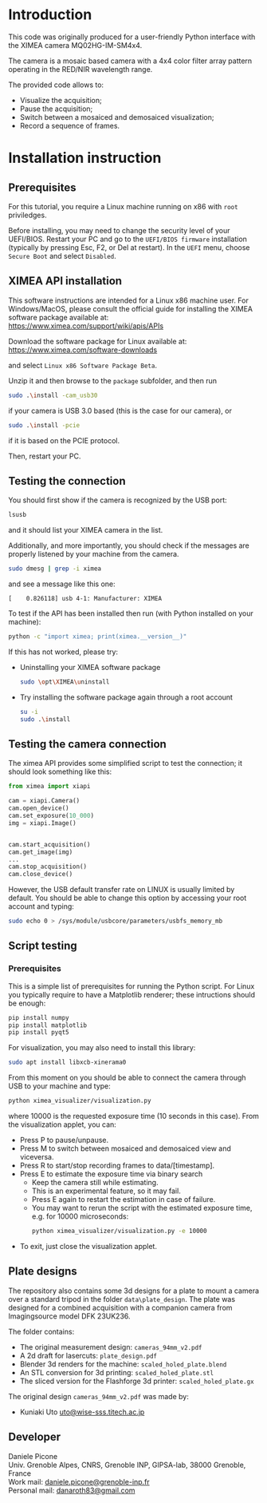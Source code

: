 # Introduction

This code was originally produced for a user-friendly Python interface with the XIMEA camera MQ02HG-IM-SM4x4.

The camera is a mosaic based camera with a 4x4 color filter array pattern operating in the RED/NIR wavelength range.

The provided code allows to:
- Visualize the acquisition;
- Pause the acquisition;
- Switch between a mosaiced and demosaiced visualization;
- Record a sequence of frames.

# Installation instruction


## Prerequisites

For this tutorial, you require a Linux machine running on x86 with `root`
priviledges.

Before installing, you may need to change the security level of your UEFI/BIOS.
Restart your PC and go to the `UEFI/BIOS firmware` installation (typically by pressing Esc, F2, or Del at restart).
In the `UEFI` menu, choose `Secure Boot` and select `Disabled`.

## XIMEA API installation

This software instructions are intended for a Linux x86 machine user.
For Windows/MacOS, please consult the official guide for installing
the XIMEA software package available at:
<https://www.ximea.com/support/wiki/apis/APIs>

Download the software package for Linux available at:
<https://www.ximea.com/software-downloads>

and select `Linux x86 Software Package Beta`.

Unzip it and then browse to the `package` subfolder, and then run
```bash
sudo .\install -cam_usb30
```
if your camera is USB 3.0 based (this is the case for our camera), or
```bash
sudo .\install -pcie
```
if it is based on the PCIE protocol.

Then, restart your PC.


## Testing the connection

You should first show if the camera is recognized by the USB port:
```bash
lsusb
```
and it should list your XIMEA camera in the list.

Additionally, and more importantly, you should check if the messages
are properly listened by your machine from the camera.
```bash
sudo dmesg | grep -i ximea
```
and see a message like this one:
```
[    0.826118] usb 4-1: Manufacturer: XIMEA
```

To test if the API has been installed then run (with Python installed on your machine):
```bash
python -c "import ximea; print(ximea.__version__)"
```
If this has not worked, please try:
- Uninstalling your XIMEA software package
  ```bash
  sudo \opt\XIMEA\uninstall
  ```
- Try installing the software package again through a root account
  ```bash
  su -i
  sudo .\install
  ```

## Testing the camera connection

The ximea API provides some simplified script to test the connection;
it should look something like this:
```python
from ximea import xiapi

cam = xiapi.Camera()
cam.open_device()
cam.set_exposure(10_000)
img = xiapi.Image()


cam.start_acquisition()
cam.get_image(img)
...
cam.stop_acquisition()
cam.close_device()

```

However, the USB default transfer rate on LINUX is usually limited by default.
You should be able to change this option by accessing your root account
and typing:

```bash
sudo echo 0 > /sys/module/usbcore/parameters/usbfs_memory_mb
```

## Script testing

### Prerequisites

This is a simple list of prerequisites for running the Python script.
For Linux you typically require to have a Matplotlib renderer; these intructions should be enough:

```bash
pip install numpy
pip install matplotlib
pip install pyqt5
```

For visualization, you may also need to install this library:
```bash
sudo apt install libxcb-xinerama0
```


From this moment on you should be able to connect the camera through USB to
your machine and type:
```bash
python ximea_visualizer/visualization.py
```

where 10000 is the requested exposure time (10 seconds in this case).
From the visualization applet, you can:
- Press P to pause/unpause.
- Press M to switch between mosaiced and demosaiced view and viceversa.
- Press R to start/stop recording frames to data/[timestamp].
- Press E to estimate the exposure time via binary search
  - Keep the camera still while estimating.
  - This is an experimental feature, so it may fail.
  - Press E again to restart the estimation in case of failure.
  - You may want to rerun the script with the estimated exposure time, e.g. 
    for 10000 microseconds:
    ```bash
    python ximea_visualizer/visualization.py -e 10000
    ```
- To exit, just close the visualization applet.

## Plate designs

The repository also contains some 3d designs for a plate to mount a camera
over a standard tripod in the folder `data\plate_design`.
The plate was designed for a combined acquisition with a companion camera
from Imagingsource model DFK 23UK236.

The folder contains:
- The original measurement design: `cameras_94mm_v2.pdf`
- A 2d draft for lasercuts: `plate_design.pdf`
- Blender 3d renders for the machine: `scaled_holed_plate.blend`
- An STL conversion for 3d printing: `scaled_holed_plate.stl`
- The sliced version for the Flashforge 3d printer: `scaled_holed_plate.gx`

The original design `cameras_94mm_v2.pdf` was made by:
- Kuniaki Uto <uto@wise-sss.titech.ac.jp>


## Developer

Daniele Picone  
Univ. Grenoble Alpes, CNRS, Grenoble INP, GIPSA-lab, 38000 Grenoble, France  
Work mail: [daniele.picone@grenoble-inp.fr](mailto:daniele.picone@grenoble-inp.fr)  
Personal mail: [danaroth83@gmail.com](mailto:danaroth83@gmail.com)  